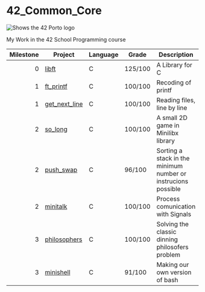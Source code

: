 # 42_Common_Core

<picture>
 <source media="(prefers-color-scheme: dark)" srcset="https://www.42porto.com/wp-content/themes/42lisboa/images/logo42_dark.svg">
 <source media="(prefers-color-scheme: light)" srcset="(https://www.42porto.com/wp-content/themes/42lisboa/images/logo42_dark.svg">
 <img alt="Shows the 42 Porto logo" src="https://www.42porto.com/wp-content/themes/42lisboa/images/logo42_dark.svg">
</picture>

My Work in the 42 School Programming course

| Milestone | Project       |Language | Grade | Description |
|----------:|---------      |---------|-------|-------------|
|          0|[libft](https://github.com/rfpoliveira/42_Libft)|C        |125/100| A Library for C |
|          1|[ft_printf](https://github.com/rfpoliveira/42_ft_printf)|C|100/100| Recoding of printf |
|          1|[get_next_line](https://github.com/rfpoliveira/ft_get_next_line)|C|100/100| Reading files, line by line |
|          2|[so_long](https://github.com/rfpoliveira/42_so_long)|C|100/100| A small 2D game in Minilibx library |
|          2|[push_swap](https://github.com/rfpoliveira/42_push_swap)|C|96/100| Sorting a stack in the minimum number or instrucions possible |
|          2|[minitalk](https://github.com/rfpoliveira/42_minitalk)|C|100/100| Process comunication with Signals |
|          3|[philosophers](https://github.com/rfpoliveira/42_philosophers)|C|100/100| Solving the classic dinning philosofers problem |
|          3|[minishell](https://github.com/rfpoliveira/42_Minishell)|C|91/100| Making our own version of bash |
